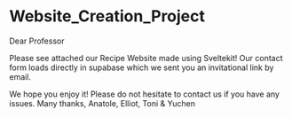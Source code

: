 # Website_Creation_Project
Dear Professor

Please see attached our Recipe Website made using Sveltekit! 
Our contact form loads directly in supabase which we sent you an invitational link by email. 

We hope you enjoy it! Please do not hesitate to contact us if you have any issues.
Many thanks,
Anatole, Elliot, Toni & Yuchen

